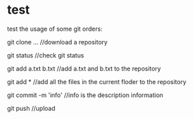 # test
test the usage of some git orders:

git clone ... //download a repository         

git status  //check git status

git add a.txt b.txt //add a.txt and b.txt to the repository

git add *   //add all the files in the current floder to the repository

git commit -m 'info'   //info is the description information


git push   //upload
